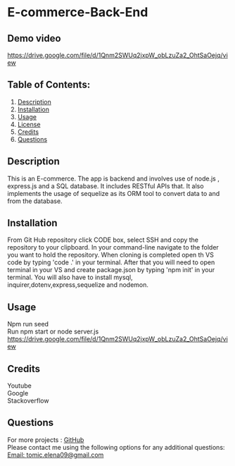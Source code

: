 # E-commerce-Back-End

## Demo video
https://drive.google.com/file/d/1Qnm2SWUq2jxpW_obLzuZa2_OhtSaOejq/view
## Table of Contents:
  1. [Description](#Description)
  2. [Installation](#Installation)
  3. [Usage](#Usage)
  4. [License](#License)
  5. [Credits](#Credits)
  6. [Questions](#Questions) 

## Description
This is an E-commerce.
The app is backend and involves use of node.js , express.js and a SQL database. 
It includes RESTful APIs that.
 It also implements the usage of sequelize as its ORM tool to convert data to and from the database.

## Installation
From Git Hub repository click CODE box, select SSH and copy the repository to your clipboard. In your command-line navigate to the folder you want to hold the repository. When cloning is completed open th VS code by typing 'code .' in your terminal. After that you will need to open terminal in your VS and create package.json by typing 'npm init' in your terminal. 
You will also have to install mysql, inquirer,dotenv,express,sequelize and nodemon.
## Usage 
Npm run seed
<br>
Run npm start or node server.js
https://drive.google.com/file/d/1Qnm2SWUq2jxpW_obLzuZa2_OhtSaOejq/view
## Credits
Youtube
<br>
Google
<br>
Stackoverflow
## Questions
For more projects :
[GitHub](https://github.com/JelenaTomic)
<br>
Please contact me using the following options for any additional questions:
<br>
[Email: tomic.elena09@gmail.com](mailto:tomic.elena09@gmail.com)